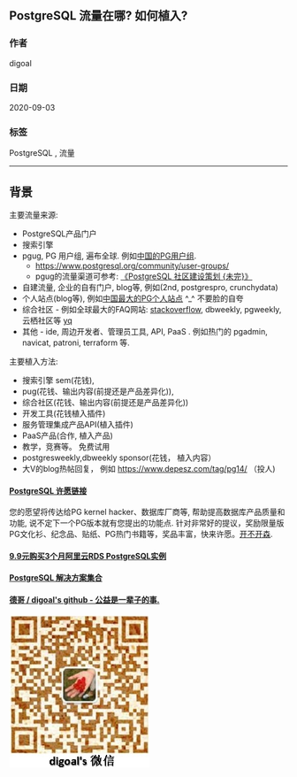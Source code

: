 ## PostgreSQL 流量在哪? 如何植入?     
    
### 作者    
digoal    
    
### 日期    
2020-09-03    
    
### 标签    
PostgreSQL , 流量     
    
----    
    
## 背景    
主要流量来源:    
    
- PostgreSQL产品门户    
- 搜索引擎    
- pgug, PG 用户组, 遍布全球. 例如[中国的PG用户组](http://postgres.cn/index.php/v2/home).     
    - https://www.postgresql.org/community/user-groups/    
    - pgug的流量渠道可参考: [《PostgreSQL 社区建设策划 {未完}》](../202008/20200828_01.md)      
- 自建流量, 企业的自有门户, blog等, 例如(2nd, postgrespro, crunchydata)     
- 个人站点(blog等), 例如[中国最大的PG个人站点](https://github.com/digoal/blog/blob/master/README.md)  ^_^ 不要脸的自夸     
- 综合社区 - 例如全球最大的FAQ网站: [stackoverflow](https://stackoverflow.com/questions/tagged/postgresql?tab=Newest), dbweekly, pgweekly, 云栖社区等 [yq](https://developer.aliyun.com/)     
- 其他 - ide, 周边开发者、管理员工具, API, PaaS . 例如热门的 pgadmin, navicat, patroni, terraform 等.     
    
    
主要植入方法:     
- 搜索引擎 sem(花钱),     
- pug(花钱、输出内容(前提还是产品差异化)),     
- 综合社区(花钱、输出内容(前提还是产品差异化))     
- 开发工具(花钱植入插件)    
- 服务管理集成产品API(植入插件)    
- PaaS产品(合作, 植入产品)    
- 教学，竞赛等。 免费试用
- postgresweekly,dbweekly sponsor(花钱， 植入内容）
- 大V的blog热帖回复， 例如 https://www.depesz.com/tag/pg14/ （投人)  
    
    
  
#### [PostgreSQL 许愿链接](https://github.com/digoal/blog/issues/76 "269ac3d1c492e938c0191101c7238216")
您的愿望将传达给PG kernel hacker、数据库厂商等, 帮助提高数据库产品质量和功能, 说不定下一个PG版本就有您提出的功能点. 针对非常好的提议，奖励限量版PG文化衫、纪念品、贴纸、PG热门书籍等，奖品丰富，快来许愿。[开不开森](https://github.com/digoal/blog/issues/76 "269ac3d1c492e938c0191101c7238216").  
  
  
#### [9.9元购买3个月阿里云RDS PostgreSQL实例](https://www.aliyun.com/database/postgresqlactivity "57258f76c37864c6e6d23383d05714ea")
  
  
#### [PostgreSQL 解决方案集合](https://yq.aliyun.com/topic/118 "40cff096e9ed7122c512b35d8561d9c8")
  
  
#### [德哥 / digoal's github - 公益是一辈子的事.](https://github.com/digoal/blog/blob/master/README.md "22709685feb7cab07d30f30387f0a9ae")
  
  
![digoal's wechat](../pic/digoal_weixin.jpg "f7ad92eeba24523fd47a6e1a0e691b59")
  
